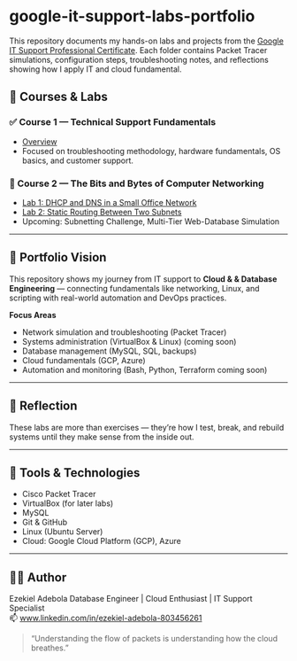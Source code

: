 # google-it-support-labs-portfolio
This repository documents my hands-on labs and projects from the [Google IT Support Professional Certificate](https://www.coursera.org/professional-certificates/google-it-support).  Each folder contains Packet Tracer simulations, configuration steps, troubleshooting notes, and reflections showing how I apply IT and cloud fundamental.
## 🧩 Courses & Labs

### ✅ Course 1 — Technical Support Fundamentals
- [Overview](./course1-technical-support-fundamentals/README.md)
- Focused on troubleshooting methodology, hardware fundamentals, OS basics, and customer support.

### 🚀 Course 2 — The Bits and Bytes of Computer Networking
- [Lab 1: DHCP and DNS in a Small Office Network](./course2-networking/lab1-dhcp-dns-small-office/README.md)
- [Lab 2: Static Routing Between Two Subnets](./course2-networking/lab2-static-routing/README.md)
- Upcoming: Subnetting Challenge, Multi-Tier Web-Database Simulation

---

## 🎯 Portfolio Vision

This repository shows my journey from IT support to **Cloud &  & Database Engineering** — connecting fundamentals like networking, Linux, and scripting with real-world automation and DevOps practices.

**Focus Areas**
- Network simulation and troubleshooting (Packet Tracer)
- Systems administration (VirtualBox & Linux) (coming soon)
- Database management (MySQL, SQL, backups)
- Cloud fundamentals (GCP, Azure)
- Automation and monitoring (Bash, Python, Terraform  coming soon)

---

## 🧠 Reflection
 These labs are more than exercises — they’re how I test, break, and rebuild systems until they make sense from the inside out.

---

## 🧰 Tools & Technologies
- Cisco Packet Tracer  
- VirtualBox (for later labs)  
- MySQL  
- Git & GitHub  
- Linux (Ubuntu Server)  
- Cloud: Google Cloud Platform (GCP), Azure

---

## 🧑‍💻 Author
Ezekiel Adebola 
Database Engineer | Cloud Enthusiast | IT Support Specialist  
📫 www.linkedin.com/in/ezekiel-adebola-803456261  

> “Understanding the flow of packets is understanding how the cloud breathes.”  
>  
